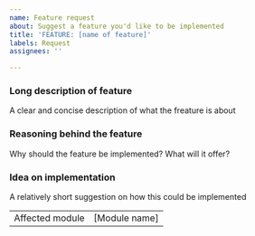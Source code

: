 ```yaml
---
name: Feature request
about: Suggest a feature you'd like to be implemented
title: 'FEATURE: [name of feature]'
labels: Request
assignees: ''

---
```


### Long description of feature
A clear and concise description of what the freature is about

### Reasoning behind the feature
Why should the feature be implemented? What will it offer?

### Idea on implementation
A relatively short suggestion on how this could be implemented

|                              |                          |
| ------------------- | ----------------- |
| Affected module | [Module name]  |
